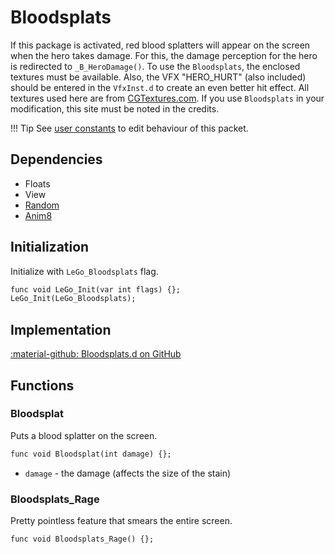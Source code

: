 # Bloodsplats
If this package is activated, red blood splatters will appear on the screen when the hero takes damage. For this, the damage perception for the hero is redirected to `_B_HeroDamage()`. To use the `Bloodsplats`, the enclosed textures must be available. Also, the VFX "HERO_HURT" (also included) should be entered in the `VfxInst.d` to create an even better hit effect. All textures used here are from [CGTextures.com](http://CGTextures.com). If you use `Bloodsplats` in your modification, this site must be noted in the credits.

!!! Tip
    See [user constants](various/userconstants.md#bloodsplats) to edit behaviour of this packet.

## Dependencies

- Floats
- View
- [Random](random.md)
- [Anim8](anim8.md)

## Initialization
Initialize with `LeGo_Bloodsplats` flag.
```dae
func void LeGo_Init(var int flags) {};
LeGo_Init(LeGo_Bloodsplats);
```
## Implementation
[:material-github: Bloodsplats.d on GitHub](https://github.com/Lehona/LeGo/blob/dev/Bloodsplats.d)

## Functions

### Bloodsplat
Puts a blood splatter on the screen.
```dae
func void Bloodsplat(int damage) {};
```

- `damage` - the damage (affects the size of the stain)

### Bloodsplats_Rage
Pretty pointless feature that smears the entire screen.
```dae
func void Bloodsplats_Rage() {};
```